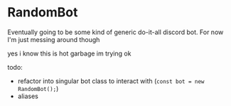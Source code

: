 # RandomBot

Eventually going to be some kind of generic do-it-all discord bot. For now I'm just messing around though



yes i know this is hot garbage
im trying ok

todo:
- refactor into singular bot class to interact with (`const bot = new RandomBot();`)
- aliases
